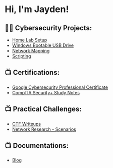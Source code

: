 <h1>Hi, I'm Jayden! <br>

<h2>👨‍💻 Cybersecurity Projects:</h2>

- [Home Lab Setup](https://github.com/jaydenxjayden/VM-Home-Lab-Setup)
- [Windows Bootable USB Drive]()
- [Network Mapping](https://github.com/jaydenxjayden/Network-Mapping)
- [Scripting](https://github.com/projecturl)

<h2>📺 Certifications:</h2>

- [Google Cybersecurity Professional Certificate](https://github.com/projecturl)
- [CompTIA Security+ Study Notes](https://github.com/projecturl)

<h2>📺 Practical Challenges:</h2>

- [CTF Writeups](https://github.com/projecturl)
- [Network Research - Scenarios](https://github.com/projecturl)

<h2>📺 Documentations:</h2>

- [Blog](https://github.com/projecturl)



